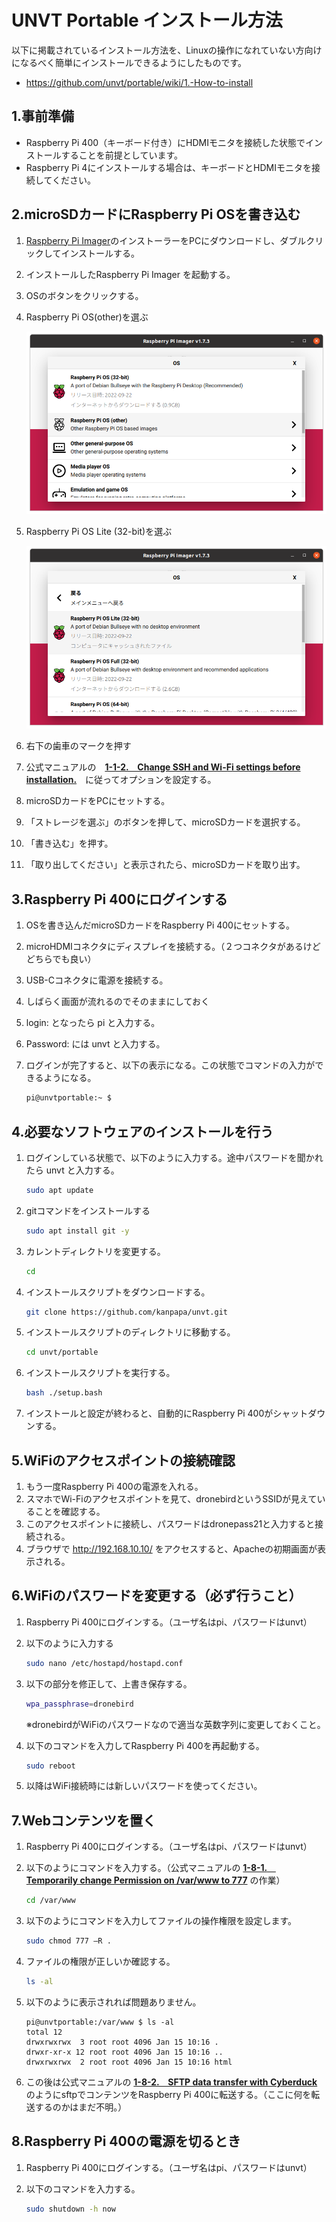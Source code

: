 # UNVT Portable インストール方法

以下に掲載されているインストール方法を、Linuxの操作になれていない方向けになるべく簡単にインストールできるようにしたものです。
- https://github.com/unvt/portable/wiki/1.-How-to-install


## 1.事前準備

- Raspberry Pi 400（キーボード付き）にHDMIモニタを接続した状態でインストールすることを前提としています。
- Raspberry Pi 4にインストールする場合は、キーボードとHDMIモニタを接続してください。


## 2.microSDカードにRaspberry Pi OSを書き込む

1. [Raspberry Pi Imager](https://www.raspberrypi.com/software/)のインストーラーをPCにダウンロードし、ダブルクリックしてインストールする。
2. インストールしたRaspberry Pi Imager を起動する。
3. OSのボタンをクリックする。
4. Raspberry Pi OS(other)を選ぶ
    
    ![imager1](images/imager1.png)
    
5. Raspberry Pi OS Lite (32-bit)を選ぶ
    
    ![imager2](images/imager2.png)
    
6. 右下の歯車のマークを押す
7. 公式マニュアルの　**[1-1-2.　Change SSH and Wi-Fi settings before installation.](https://github.com/unvt/portable/wiki/1.-How-to-install#1-1-2change-ssh-and-wi-fi-settings-before-installation)**　に従ってオプションを設定する。
8. microSDカードをPCにセットする。
9. 「ストレージを選ぶ」のボタンを押して、microSDカードを選択する。
10. 「書き込む」を押す。
11. 「取り出してください」と表示されたら、microSDカードを取り出す。

## 3.Raspberry Pi 400にログインする

1. OSを書き込んだmicroSDカードをRaspberry Pi 400にセットする。
2. microHDMIコネクタにディスプレイを接続する。（２つコネクタがあるけどどちらでも良い）
3. USB-Cコネクタに電源を接続する。
4. しばらく画面が流れるのでそのままにしておく
5. login: となったら pi と入力する。
6. Password: には unvt と入力する。
7. ログインが完了すると、以下の表示になる。この状態でコマンドの入力ができるようになる。
    
    ```bash
    pi@unvtportable:~ $
    ```
    

## 4.必要なソフトウェアのインストールを行う

1. ログインしている状態で、以下のように入力する。途中パスワードを聞かれたら unvt と入力する。
    
    ```bash
    sudo apt update
    ```
    
2. gitコマンドをインストールする
    
    ```bash
    sudo apt install git -y
    ```
    
3. カレントディレクトリを変更する。
    
    ```bash
    cd
    ```
    
4. インストールスクリプトをダウンロードする。
    
    ```bash
    git clone https://github.com/kanpapa/unvt.git
    ```
    
5. インストールスクリプトのディレクトリに移動する。
    
    ```bash
    cd unvt/portable
    ```
    
6. インストールスクリプトを実行する。
    
    ```bash
    bash ./setup.bash
    ```
    
7. インストールと設定が終わると、自動的にRaspberry Pi 400がシャットダウンする。

## 5.WiFiのアクセスポイントの接続確認

1. もう一度Raspberry Pi 400の電源を入れる。
2. スマホでWi-Fiのアクセスポイントを見て、dronebirdというSSIDが見えていることを確認する。
3. このアクセスポイントに接続し、パスワードはdronepass21と入力すると接続される。
4. ブラウザで http://192.168.10.10/ をアクセスすると、Apacheの初期画面が表示される。

## 6.WiFiのパスワードを変更する（必ず行うこと）

1. Raspberry Pi 400にログインする。（ユーザ名はpi、パスワードはunvt）
2. 以下のように入力する
    
    ```bash
    sudo nano /etc/hostapd/hostapd.conf
    ```
    
3. 以下の部分を修正して、上書き保存する。
    
    ```bash
    wpa_passphrase=dronebird
    ```
    
    ※dronebirdがWiFiのパスワードなので適当な英数字列に変更しておくこと。
    
4. 以下のコマンドを入力してRaspberry Pi 400を再起動する。
    
    ```bash
    sudo reboot
    ```
    
5. 以降はWiFi接続時には新しいパスワードを使ってください。

## 7.Webコンテンツを置く

1. Raspberry Pi 400にログインする。（ユーザ名はpi、パスワードはunvt）
2. 以下のようにコマンドを入力する。（公式マニュアルの **[1-8-1.　Temporarily change Permission on /var/www to 777](https://github.com/unvt/portable/wiki/1.-How-to-install#1-8-1temporarily-change-permission-on-varwww-to-777)** の作業）
    
    ```bash
    cd /var/www
    ```
    
3. 以下のようにコマンドを入力してファイルの操作権限を設定します。
    
    ```bash
    sudo chmod 777 —R .
    ```
    
4. ファイルの権限が正しいか確認する。
    
    ```bash
    ls -al
    ```
    
5. 以下のように表示されれば問題ありません。
    
    ```
    pi@unvtportable:/var/www $ ls -al
    total 12
    drwxrwxrwx  3 root root 4096 Jan 15 10:16 .
    drwxr-xr-x 12 root root 4096 Jan 15 10:16 ..
    drwxrwxrwx  2 root root 4096 Jan 15 10:16 html
    ```
    
6. この後は公式マニュアルの **[1-8-2.　SFTP data transfer with Cyberduck](https://github.com/unvt/portable/wiki/1.-How-to-install#1-8-2sftp-data-transfer-with-cyberduck)** のようにsftpでコンテンツをRaspberry Pi 400に転送する。（ここに何を転送するのかはまだ不明。）

## 8.Raspberry Pi 400の電源を切るとき

1. Raspberry Pi 400にログインする。（ユーザ名はpi、パスワードはunvt）
2. 以下のコマンドを入力する。
    
    ```bash
    sudo shutdown -h now
    ```
